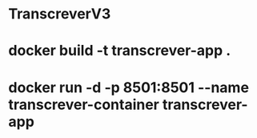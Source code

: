 ﻿# TranscreverV3

# docker build -t transcrever-app .
# docker run -d -p 8501:8501 --name transcrever-container transcrever-app
